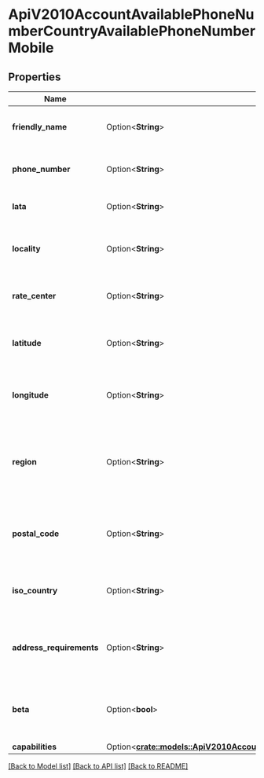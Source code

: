 # ApiV2010AccountAvailablePhoneNumberCountryAvailablePhoneNumberMobile

## Properties

Name | Type | Description | Notes
------------ | ------------- | ------------- | -------------
**friendly_name** | Option<**String**> | A formatted version of the phone number | [optional]
**phone_number** | Option<**String**> | The phone number in E.164 format | [optional]
**lata** | Option<**String**> | The LATA of this phone number | [optional]
**locality** | Option<**String**> | The locality or city of this phone number's location | [optional]
**rate_center** | Option<**String**> | The rate center of this phone number | [optional]
**latitude** | Option<**String**> | The latitude of this phone number's location | [optional]
**longitude** | Option<**String**> | The longitude of this phone number's location | [optional]
**region** | Option<**String**> | The two-letter state or province abbreviation of this phone number's location | [optional]
**postal_code** | Option<**String**> | The postal or ZIP code of this phone number's location | [optional]
**iso_country** | Option<**String**> | The ISO country code of this phone number | [optional]
**address_requirements** | Option<**String**> | The type of Address resource the phone number requires | [optional]
**beta** | Option<**bool**> | Whether the phone number is new to the Twilio platform | [optional]
**capabilities** | Option<[**crate::models::ApiV2010AccountAvailablePhoneNumberCountryAvailablePhoneNumberLocalCapabilities**](api_v2010_account_available_phone_number_country_available_phone_number_local_capabilities.md)> |  | [optional]

[[Back to Model list]](../README.md#documentation-for-models) [[Back to API list]](../README.md#documentation-for-api-endpoints) [[Back to README]](../README.md)


